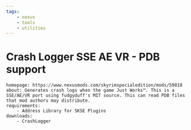 ```yaml
---
tags:
    - nexus
    - tools
    - utilities
---
```


# Crash Logger SSE AE VR - PDB support

```project_info
homepage: https://www.nexusmods.com/skyrimspecialedition/mods/59818
about: Generates crash logs when the game Just Works™. This is a SSE/AE/VR port using fudgyduff's MIT source. This can read PDB files that mod authors may distribute.
requirements:
    - Address Library for SKSE Plugins
downloads:
    - CrashLogger
```
